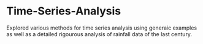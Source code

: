 # Time-Series-Analysis
Explored various methods for time series analysis using generaic examples as well as a detailed rigourous analysis of rainfall data of the last century.
